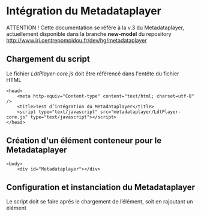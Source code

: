 # Intégration du Metadataplayer #

ATTENTION !
Cette documentation se réfère à la v.3 du Metadataplayer, actuellement disponible dans la branche **new-model** du repository
http://www.iri.centrepompidou.fr/dev/hg/metadataplayer

## Chargement du script ##

Le fichier *LdtPlayer-core.js* doit être référencé dans l'entête du fichier HTML

    <head>
        <meta http-equiv="Content-type" content="text/html; charset=utf-8" />
        <title>Test d’intégration du Metadataplayer</title>
        <script type="text/javascript" src="metadataplayer/LdtPlayer-core.js" type="text/javascript"></script>
    </head>

## Création d'un élément conteneur pour le Metadataplayer ##

    <body>
        <div id="Metadataplayer"></div>

## Configuration et instanciation du Metadataplayer ##

Le script doit se faire après le chargement de l’élément, soit en rajoutant un élément *<script>* en bas de page, soit en utilisant un événement de type *body.onload* ou, avec jQuery, *$(document).ready()*

    <script type="text/javascript">

## Configuration des emplacements des bibliothèques ##

Par défaut (fichier *defaults.js*), les bibliothèques sont chargées soit depuis un CDN (Content Distribution Network), soit depuis le répertoire *js/libs*

La configuration se fait par les propriétés de l’objet *IriSP.libFiles*

Pour utiliser le CDN:

    IriSP.libFiles.useCdn = true;

Pour changer la localisation du répertoire des bibliothèques:

    IriSP.libFiles.defaultDir = "/chemin/libs";

Pour changer la localisation d’une bibliothèque individuellement:

    IriSP.libFiles.locations.jQueryUI = "libs/jquery-ui-1.8.16.custom.min.js";
    IriSP.libFiles.locations.jwPlayerSWF = "libs/jwplayer/player.swf";

## Configuration de sources de métadonnées ##

Une source de métadonnées est définie par son URL et le type de sérialiseur à utiliser.

Par exemple:

    var metadataSource = {
        url: "data/mydata.json",
        type: "ldt"
    };

Les sources de métadonnées sont utilisées ensuite dans la configuration de la fenêtre vidéo et de ses widgets.

## Configuration de la fenêtre vidéo ##

Les options de configuration de la fenêtre vidéo sont:

- **metadata**: La source de métadonnées utilisée, notamment pour obtenir l’URL de la vidéo.
- **type**: Le type de player vidéo utilisé. Les players disponibles sont :
    - **"jwplayer"**: Utilise le player flash jwPlayer, compatible avec de nombreux formats vidéo et audio et les flux RTMP.
    - **"html5"**: Utilise la bibliothèque Popcorn et les vidéos HTML5. Formats supportés: OGG et WebM sur Firefox et Chrome, H.264 sur Internet Explorer et Safari.
    - **"youtube"**: Utilise le plugin Youtube de Popcorn pour afficher les vidéos Youtube.
    - **"dailymotion"**
    - **"auto"**: Remplacé par *Youtube* ou *Dailymotion* pour une vidéo sur l’un de ces sites et par JwPlayer sinon.
- **width** et **height**: largeur et hauteur de la fenêtre vidéo.
- **video**: URL de la vidéo. Si ce paramètre est présent, il écrase l’URL chargée dans les métadonnées
- Paramètres spécifiques à chaque player, qui seront transférés tels quels, par exemple **provider** pour JwPlayer

Exemple:

    var playerConfig = {
        metadata: metadataSource,
        type: "jwplayer",
        height: 350,
        width: 620,
        provider: "rtmp"
    };

## Configuration de l’interface utilisateur ##

L’interface se configure par un objet GUI, contenant les propriétés suivantes:

- **container**: l’ID de l’élément HTML dans lequel le player sera instancié.
- **width** et **height**: largeur et hauteur de l’interface (*height* est optionnel).
- **default\_options**: des options de configuration communes à tous les widgets, par exemple, comme ci-dessous, une source de métadonnées communes.
- **css**: l’URL du fichier CSS de base (LdtPlayer-core.css)
- **widgets**: la liste des widgets, sous la forme [ { type: *Type du widget*, option_1: *Valeur de l’option 1* } ]. Pour les options des widgets, se référer au document *Architecture générale*

Exemple:

    var guiConfig = {
        container : "LdtPlayer",
        default_options: {
            metadata: metadataSource
        },
        css : "metadataplayer/css/LdtPlayer-core.css",
        widgets: [
            {
                type: "Slider"
            },{
                type: "Controller",
                disable\_annotate\_btn: true
            },{
                type: "Segments",
                annotation\_type: "Chapters"
            },{
                type: "AnnotationsList",
                container: "AnnotationsListContainer"
            }
        ]
    };

## Instantiation du player ##

Le player s’instancie en créant un objet de type IriSP.Metadataplayer.

Exemple:

    var config = {
        player: playerConfig,
        gui: guiConfig
    };
    var myPlayer = new IriSP.Metadataplayer(config);

 


